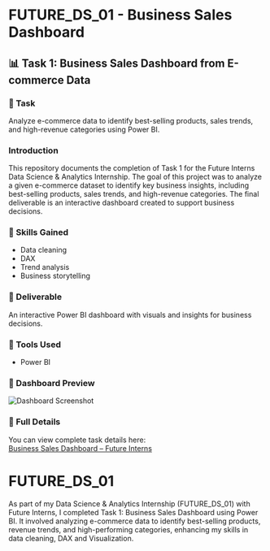 # FUTURE_DS_01 - Business Sales Dashboard

## 📊 Task 1: Business Sales Dashboard from E-commerce Data

### 🔹 Task
Analyze e-commerce data to identify best-selling products, sales trends, and high-revenue categories using Power BI.

### Introduction

This repository documents the completion of Task 1 for the Future Interns Data Science & Analytics Internship. The goal of this project was to analyze a given e-commerce dataset to identify key business insights, including best-selling products, sales trends, and high-revenue categories. The final deliverable is an interactive dashboard created to support business decisions.


### 🔹 Skills Gained
- Data cleaning  
- DAX  
- Trend analysis  
- Business storytelling  

### 🔹 Deliverable
An interactive Power BI dashboard with visuals and insights for business decisions.

### 🔹 Tools Used
- Power BI  

### 📸 Dashboard Preview
![Dashboard Screenshot](dashboard.png)

### 🔗 Full Details
You can view complete task details here:  
[Business Sales Dashboard – Future Interns](https://futureinterns.com/data-science-analytics-task-1/)

# FUTURE_DS_01
As part of my Data Science &amp; Analytics Internship (FUTURE_DS_01) with Future Interns, I completed Task 1: Business Sales Dashboard using Power BI. It involved analyzing   e-commerce data to identify best-selling products, revenue trends, and high-performing categories,   enhancing my skills in data cleaning, DAX and Visualization.
